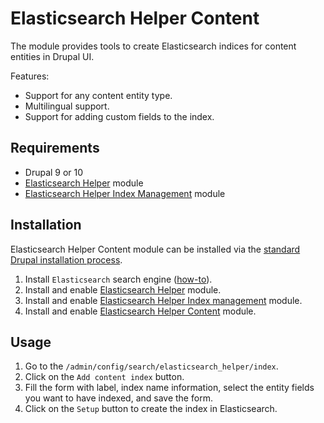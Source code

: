 
# Elasticsearch Helper Content

The module provides tools to create Elasticsearch indices for content entities
in Drupal UI.

Features:
* Support for any content entity type.
* Multilingual support.
* Support for adding custom fields to the index.

## Requirements

* Drupal 9 or 10
* [Elasticsearch Helper][elasticsearch_helper] module
* [Elasticsearch Helper Index Management][elasticsearch_helper_index_management] module

## Installation

Elasticsearch Helper Content module can be installed via the
[standard Drupal installation process](https://www.drupal.org/docs/extending-drupal/installing-drupal-modules).

1. Install `Elasticsearch` search engine ([how-to][elasticsearch_download]).
2. Install and enable [Elasticsearch Helper][elasticsearch_helper] module.
3. Install and enable [Elasticsearch Helper Index management][elasticsearch_helper_index_management]
   module.
4. Install and enable [Elasticsearch Helper Content][elasticsearch_helper_content]
   module.

## Usage

1. Go to the `/admin/config/search/elasticsearch_helper/index`.
2. Click on the `Add content index` button.
2. Fill the form with label, index name information, select the entity
   fields you want to have indexed, and save the form.
3. Click on the `Setup` button to create the index in Elasticsearch.

[elasticsearch_download]: https://www.elastic.co/downloads/elasticsearch
[elasticsearch_helper]: https://www.drupal.org/project/elasticsearch_helper
[elasticsearch_helper_index_management]: https://www.drupal.org/project/elasticsearch_helper_index_management
[elasticsearch_helper_content]: https://www.drupal.org/project/elasticsearch_helper_content
